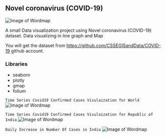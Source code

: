 ## Novel coronavirus (COVID-19)

![Image of Wordmap](https://github.com/Akhil-Krishnan/Covid-19-Data-Visualization-in-GoogleMap/blob/master/Images/map.png)

A small Data visualization project using Novel coronavirus (COVID-19) dataset.
Data visualizing in line graph and Map

You will get the dataset from https://github.com/CSSEGISandData/COVID-19 github account.

### Libraries ###
  * seaborn
  * plotly
  * gmap
  * folium
  
  `Time Series Covid19 Confirmed Cases Visulaization for World`
  ![Image of Wordmap](https://github.com/Akhil-Krishnan/Covid-19-Data-Visualization-in-GoogleMap/blob/master/Images/worldplot.png)
  
  `Time Series Covid19 Confirmed Cases Visulaization for Republic of India`
  ![Image of Wordmap](https://github.com/Akhil-Krishnan/Covid-19-Data-Visualization-in-GoogleMap/blob/master/Images/IndiaPlot.png	)
  
  `Daily Increase in Number Of Cases in India`
  ![Image of Wordmap](https://github.com/Akhil-Krishnan/Covid-19-Data-Visualization-in-GoogleMap/blob/master/Images/DailyCasesIn%20India.png)
